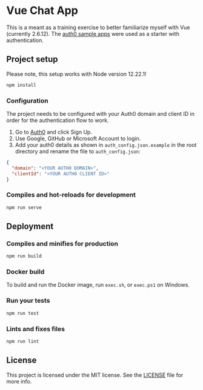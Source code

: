 # Vue Chat App

This is a meant as a training exercise to better familiarize myself with Vue (currently 2.6.12).
The [auth0 sample apps](https://github.com/auth0-samples/auth0-vue-samples) were used as a starter with authentication.

## Project setup

Please note, this setup works with Node version 12.22.1!

```bash
npm install
```

### Configuration

The project needs to be configured with your Auth0 domain and client ID in order for the authentication flow to work.

1. Go to [Auth0](https://auth0.com/signup) and click Sign Up.
2. Use Google, GitHub or Microsoft Account to login.
3. Add your auth0 details as shown in `auth_config.json.example` in the root directory and rename the file to `auth_config.json`:

```json
{
  "domain": "<YOUR AUTH0 DOMAIN>",
  "clientId": "<YOUR AUTH0 CLIENT ID>"
}
```

### Compiles and hot-reloads for development

```bash
npm run serve
```

## Deployment

### Compiles and minifies for production

```bash
npm run build
```

### Docker build

To build and run the Docker image, run `exec.sh`, or `exec.ps1` on Windows.

### Run your tests

```bash
npm run test
```

### Lints and fixes files

```bash
npm run lint
```


## License

This project is licensed under the MIT license. See the [LICENSE](../LICENSE) file for more info.
